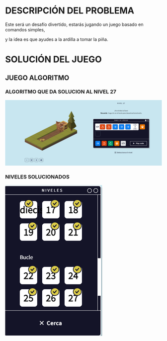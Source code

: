 # DESCRIPCIÓN DEL PROBLEMA

Este será un desafío divertido, estarás jugando un juego basado en comandos simples,

 y la idea es que ayudes a la ardilla a tomar la piña. 


# SOLUCIÓN DEL JUEGO

## JUEGO ALGORITMO

### ALGORITMO QUE DA SOLUCION AL NIVEL 27

 ![SOLUCION NIVER 27](https://github.com/mikerazor5786/Challenges_Core-Code_Miguel-Tellez/blob/8274cc4f3d5df40e67b57e316a4dd53e6b733095/contenido/semana_2/imagenes2/algoritmo_final.png)

### NIVELES SOLUCIONADOS

  ![NIVELES SOLUCIONADOS](https://github.com/mikerazor5786/Challenges_Core-Code_Miguel-Tellez/blob/8274cc4f3d5df40e67b57e316a4dd53e6b733095/contenido/semana_2/imagenes2/niveles%20solucionados.png)